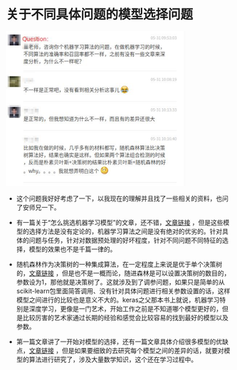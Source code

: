 # 关于不同具体问题的模型选择问题

<img src="https://github.com/dyngq/daily-log/blob/master/pictures/20190605_1.jpg?raw=true" width="80%" height="80%" style="margin:0 auto" />

- 这个问题我好好考虑了一下，以我现在的理解并且找了一些相关的资料，也问了安师兄一下。

- 有一篇关于“怎么挑选机器学习模型”的文章，还不错，[文章链接](https://blog.csdn.net/gitchat/article/details/78913235) ，但是这些模型的选择方法是没有定论的，机器学习算法之间是没有绝对的优劣的。针对具体的问题与任务，针对对数据预处理的好坏程度，针对不同问题不同特征的选择，模型的效果也不是千篇一律的。

- 随机森林作为决策树的一种集成算法，在一定程度上来说是优于单个决策树的，[文章链接](https://cloud.tencent.com/developer/news/344165) ，但是也不是一概而论，随进森林是可以设置决策树的数目的，参数设为1，那他就是决策树了。这就涉及到了调参问题，如果只是简单的从scikit-learn包里面简答调用、没有针对具体问题进行相关参数设置的话，这样模型之间进行的比较也是意义不大的。keras之父那本书上就说，机器学习特别是深度学习，更像是一门艺术，开始工作之前是不知道哪个模型更好的，但是比较厉害的艺术家通过长期的经验和感觉会比较容易的找到最好的模型以及参数。

- 第一篇文章讲了一开始对模型的选择，还有一篇文章具体介绍很多模型的优缺点，[文章链接](https://www.cnblogs.com/expedition/p/10847659.html) ，但是如果要细致的去研究每个模型之间的差异的话，就要对模型的算法进行研究了，涉及大量数学知识，这个还在学习过程中。
